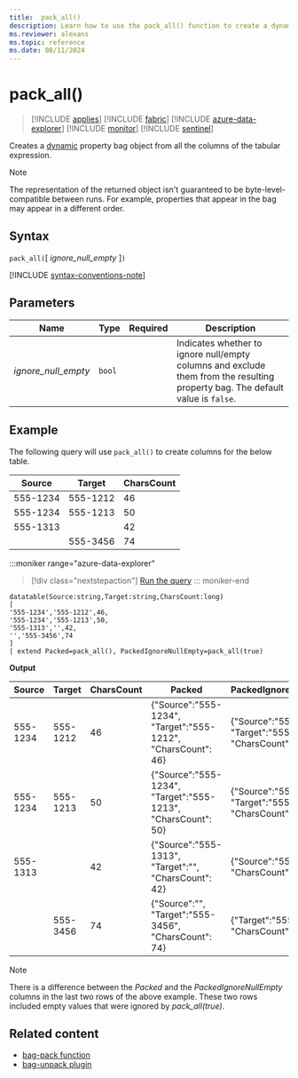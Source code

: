 ```yaml
---
title:  pack_all()
description: Learn how to use the pack_all() function to create a dynamic object from all the columns of the tabular expression.
ms.reviewer: alexans
ms.topic: reference
ms.date: 08/11/2024
---
```

# pack_all()

> [!INCLUDE [applies](../includes/applies-to-version/applies.md)] [!INCLUDE [fabric](../includes/applies-to-version/fabric.md)] [!INCLUDE [azure-data-explorer](../includes/applies-to-version/azure-data-explorer.md)] [!INCLUDE [monitor](../includes/applies-to-version/monitor.md)] [!INCLUDE [sentinel](../includes/applies-to-version/sentinel.md)]

Creates a [dynamic](scalar-data-types/dynamic.md) property bag object from all the columns of the tabular expression.

> [!NOTE]
> The representation of the returned object isn't guaranteed to be byte-level-compatible between runs. For example, properties that appear in the bag may appear in a different order.

## Syntax

`pack_all(`[ *ignore_null_empty* ]`)`

[!INCLUDE [syntax-conventions-note](../includes/syntax-conventions-note.md)]

## Parameters

| Name | Type | Required | Description |
|--|--|--|--|
| *ignore_null_empty* | `bool` | | Indicates whether to ignore null/empty columns and exclude them from the resulting property bag. The default value is `false`.|

## Example

The following query will use `pack_all()` to create columns for the below table.

|Source |Target| CharsCount|
|---|---|---|
|555-1234 |555-1212 | 46 |
|555-1234 |555-1213 | 50 |
|555-1313 | | 42 |
| |555-3456 | 74 |

:::moniker range="azure-data-explorer"
> [!div class="nextstepaction"]
> <a href="https://dataexplorer.azure.com/clusters/help/databases/Samples?query=H4sIAAAAAAAAA22KvQrCMBSF9zxFttvCFWyTVCg4FQcXEXQTkWgvUYxJSRNQ8OGt0OIiZzh%2FX6vjoLOlbOdTuFDdx3BzBvc6GIpTa6469I1PLtbWO5OzAwOl1KwohQQcY1ECygr%2FPQJQzadHfCsMbImcwQgJqSrAheTsyN6cnpFcy7f6cqd22Q120tZmOY7T2jgfaJOsXT26%2BPoRMSTKPx5KvAnUAAAA" target="_blank">Run the query</a>
::: moniker-end

```kusto
datatable(Source:string,Target:string,CharsCount:long)
[
'555-1234','555-1212',46,
'555-1234','555-1213',50,
'555-1313','',42, 
'','555-3456',74 
]
| extend Packed=pack_all(), PackedIgnoreNullEmpty=pack_all(true)
```

**Output**

|Source |Target | CharsCount | Packed |PackedIgnoreNullEmpty|
|---|---|---|---|---|
|555-1234 |555-1212 | 46 |{"Source":"555-1234", "Target":"555-1212", "CharsCount": 46} | {"Source":"555-1234", "Target":"555-1212", "CharsCount": 46}|
|555-1234 |555-1213 | 50 |{"Source":"555-1234", "Target":"555-1213", "CharsCount": 50} | {"Source":"555-1234", "Target":"555-1213", "CharsCount": 50}|
|555-1313 | | 42 | {"Source":"555-1313", "Target":"", "CharsCount": 42} | {"Source":"555-1313", "CharsCount": 42}|
| |555-3456 | 74 | {"Source":"", "Target":"555-3456", "CharsCount": 74} | {"Target":"555-3456", "CharsCount": 74}|

> [!NOTE]
> There is a difference between the *Packed* and the *PackedIgnoreNullEmpty* columns in the last two rows of the above example. These two rows included empty values that were ignored by *pack_all(true)*.

## Related content

* [bag-pack function](./pack-function.md)
* [bag-unpack plugin](./bag-unpack-plugin.md)
